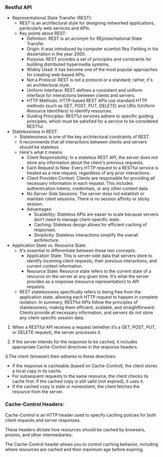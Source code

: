 
### Restful API

- Representational State Transfer (REST):
    - REST is an architectural style for designing networked applications, particularly web services and APIs.
    - Key points about REST:
        - Definition: REST is an acronym for REpresentational State Transfer.
        - Origin: It was introduced by computer scientist Roy Fielding in his dissertation in the year 2000.
        - Purpose: REST provides a set of principles and constraints for building distributed hypermedia systems.
        - Widely Used: It has become one of the most popular approaches for creating web-based APIs.
        - Not a Protocol: REST is not a protocol or a standard; rather, it's an architectural style.
        - Uniform Interface: REST defines a consistent and uniform interface for interactions between clients and servers.
        - HTTP Methods: HTTP-based REST APIs use standard HTTP methods (such as GET, POST, PUT, DELETE) and URIs (Uniform Resource Identifiers) to identify resources.
        - Guiding Principles: RESTful services adhere to specific guiding principles, which must be satisfied for a service to be considered RESTful.
- Statelessness in REST:
    - Statelessness is one of the key architectural constraints of REST.
    - It recommends that all interactions between clients and servers should be stateless.
    - Here's what it means:
        - Client Responsibility: In a stateless REST API, the server does not store any information about the client's previous requests.
        - Each Request Is New: Every HTTP request to a RESTful service is treated as a new request, regardless of any prior interactions.
        - Client Provides Context: Clients are responsible for providing all necessary information in each request. This includes authentication tokens, credentials, or any other context data.
        - No Server-Side Sessions: The server does not establish or maintain client sessions. There is no session affinity or sticky session.
        - Advantages:
            - Scalability: Stateless APIs are easier to scale because servers don't need to manage client-specific state.
            - Caching: Stateless design allows for efficient caching of responses.
            - Simplicity: Stateless interactions simplify the overall architecture.
- Application State vs. Resource State:
    - It's essential to differentiate between these two concepts:
        - Application State: This is server-side data that servers store to identify incoming client requests, their previous interactions, and current context information.
        - Resource State: Resource state refers to the current state of a resource on the server at any given time. It's what the server provides as a response (resource representation) to API requests.
    - REST statelessness specifically refers to being free from the application state, allowing each HTTP request to happen in complete isolation.
In summary, RESTful APIs follow the principles of statelessness, making them efficient, scalable, and straightforward. Clients provide all necessary information, and servers do not store any client-specific session data.

1. When a RESTful API receives a request (whether it’s a GET, POST, PUT, or DELETE request), the server processes it.

2. If the server intends for the response to be cached, it includes appropriate Cache-Control directives in the response headers.

3.The client (browser) then adheres to these directives:
  - If the response is cacheable (based on Cache-Control), the client stores a local copy in its cache.
  - For subsequent requests to the same resource, the client checks its cache first. If the cached copy is still valid (not expired), it uses it.
  - If the cached copy is stale or nonexistent, the client fetches the resource from the server.


### Cache-Control Headers:

Cache-Control is an HTTP header used to specify caching policies for both client requests and server responses.

These headers dictate how resources should be cached by browsers, proxies, and other intermediaries.

The Cache-Control header allows you to control caching behavior, including where resources are cached and their maximum age before expiring.